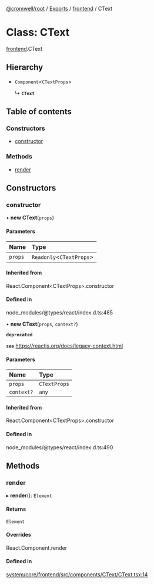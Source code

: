 [@cromwell/root](../README.md) / [Exports](../modules.md) / [frontend](../modules/frontend.md) / CText

# Class: CText

[frontend](../modules/frontend.md).CText

## Hierarchy

- `Component`<`CTextProps`\>

  ↳ **`CText`**

## Table of contents

### Constructors

- [constructor](#constructor)

### Methods

- [render](#render)

## Constructors

### constructor

• **new CText**(`props`)

#### Parameters

| Name | Type |
| :------ | :------ |
| `props` | `Readonly`<`CTextProps`\> |

#### Inherited from

React.Component<CTextProps\>.constructor

#### Defined in

node_modules/@types/react/index.d.ts:485

• **new CText**(`props`, `context?`)

**`deprecated`**

**`see`** https://reactjs.org/docs/legacy-context.html

#### Parameters

| Name | Type |
| :------ | :------ |
| `props` | `CTextProps` |
| `context?` | `any` |

#### Inherited from

React.Component<CTextProps\>.constructor

#### Defined in

node_modules/@types/react/index.d.ts:490

## Methods

### render

▸ **render**(): `Element`

#### Returns

`Element`

#### Overrides

React.Component.render

#### Defined in

[system/core/frontend/src/components/CText/CText.tsx:14](https://github.com/CromwellCMS/Cromwell/blob/master/system/core/frontend/src/components/CText/CText.tsx#L14)
